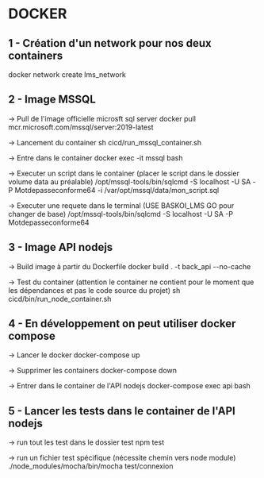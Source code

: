 
# DOCKER

## 1 - Création d'un network pour nos deux containers

docker network create lms_network

## 2 - Image MSSQL

-> Pull de l'image officielle microsft sql server
docker pull mcr.microsoft.com/mssql/server:2019-latest

-> Lancement du container
sh cicd/run_mssql_container.sh

-> Entre dans le container
docker exec -it mssql bash

-> Executer un script dans le container (placer le script dans le dossier volume data au préalable)
/opt/mssql-tools/bin/sqlcmd -S localhost -U SA -P Motdepasseconforme64 -i /var/opt/mssql/data/mon_script.sql

-> Executer une requete dans le terminal (USE BASKOI_LMS GO pour changer de base)
/opt/mssql-tools/bin/sqlcmd -S localhost -U SA -P Motdepasseconforme64

## 3 - Image API nodejs

-> Build image à partir du Dockerfile
docker build . -t back_api --no-cache

-> Test du container (attention le container ne contient pour le moment que les dépendances et pas le code source du projet)
sh cicd/bin/run_node_container.sh

## 4 - En développement on peut utiliser docker compose

-> Lancer le docker
docker-compose up

-> Supprimer les containers
docker-compose down

-> Entrer dans le container de l'API nodejs
docker-compose exec api bash

## 5 - Lancer les tests dans le container de l'API nodejs

-> run tout les test dans le dossier test
npm test

-> run un fichier test spécifique (nécessite chemin vers node module)
./node_modules/mocha/bin/mocha test/connexion
